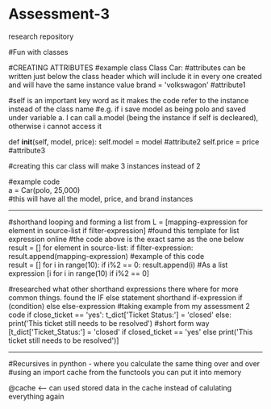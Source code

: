 # Assessment-3
research repository

#Fun with classes

#CREATING ATTRIBUTES
#example class
Class Car:
   #attributes can be written just below the class header which will include it in every one created and will have the same instance value
   brand = 'volkswagon' #attribute1
   
   #self is an important key word as it makes the code refer to the instance instead of the class name
   #e.g. if i save model as being polo and saved under variable a. I can call a.model (being the instance if self is decleared), otherwise i cannot access it
   
   def __init__(self, model, price):
       self.model = model #attribute2
       self.price = price #attribute3
   
   #creating this car class will make 3 instances instead of 2

#example code    
a = Car(polo, 25,000)   
#this will have all the model, price, and brand instances

-----------------------------------------------------------------------------------------------------------------------------------------------------------------

#shorthand looping and forming a list from 
L = [mapping-expression for element in source-list if filter-expression] #found this template for list expression online
#the code above is the exact same as the one below
result = []
for element in source-list:
     if filter-expression:
        result.append(mapping-expression)
#example of this code        
result = []
for i in range(10):
    if i%2 == 0:
       result.append(i)
#As a list expression
[i for i in range(10) if i%2 == 0]

#researched what other shorthand expressions there where for more common things. found the IF else statement shorthand
if-expression if (condition) else else-expression 
#taking example from my assessment 2 code
   if close_ticket == 'yes':
        t_dict['Ticket Status:'] = 'closed'
   else:
        print('This ticket still needs to be resolved')
#short form way
[t_dict['Ticket_Status:'] = 'closed' if closed_ticket == 'yes' else print('This ticket still needs to be resolved')] 

--------------------------------------------------------------------------------------------------------------------------------------------------------------------

#Recursives in pynthon - where you calculate the same thing over and over
#using an import cache from the functools you can put it into memory

@cache <-- can used stored data in the cache instead of calulating everything again



